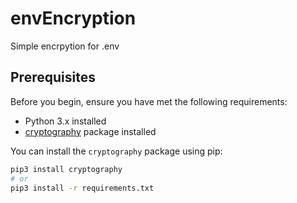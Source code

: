 # envEncryption

Simple encrpytion for .env

## Prerequisites

Before you begin, ensure you have met the following requirements:

- Python 3.x installed
- [cryptography](https://pypi.org/project/cryptography/) package installed

You can install the `cryptography` package using pip:

```bash
pip3 install cryptography
# or
pip3 install -r requirements.txt
